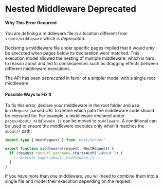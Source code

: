 # Nested Middleware Deprecated

#### Why This Error Occurred

You are defining a middleware file in a location different from `<root>/middleware` which is _deprecated_.

Declaring a middleware file under specific pages implied that it would _only_ be executed when pages below its declaration were matched.
This execution model allowed the nesting of multiple middleware, which is hard to reason about and led to consequences such as dragging effects between different middleware executions.

The API has been _deprecated_ in favor of a simpler model with a single root middleware.

#### Possible Ways to Fix It

To fix this error, declare your middleware in the root folder and use `NextRequest` parsed URL to define which path the middleware code should be executed for. For example, a middleware declared under `pages/about/_middleware.js` can be moved to `middleware`. A conditional can be used to ensure the middleware executes only when it matches the `about/*` path:

```typescript
import type { NextRequest } from 'next/server'

export function middleware(request: NextRequest) {
  if (request.nextUrl.pathname.startsWith('/about')) {
    // Execute pages/about/_middleware.js
  }
}
```

If you have more than one middleware, you will need to combine them into a single file and model their execution depending on the request.
